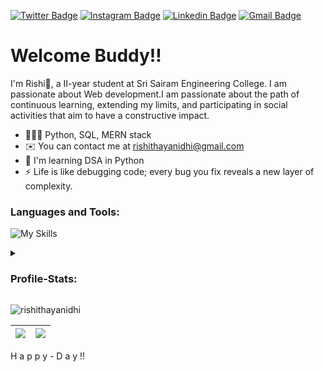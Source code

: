 <!-- <img  align="right" src="" alt="coding gif" height="300" width="400"></img> -->
[![Twitter Badge](https://img.shields.io/twitter/url?url=https%3A%2F%2Ftwitter.com%2Frishithayanidhi&label=%40rishithayanidhi
)](https://x.com/rishithayanidhi)
[![Instagram Badge](https://img.shields.io/badge/rishithayanidhi-%23E4405F.svg?&style=flat-square&logo=instagram&logoColor=white)](https://www.instagram.com/rishithayanidhi/)
 [![Linkedin Badge](https://img.shields.io/badge/-rishithayanidhi-blue?style=flat-square&logo=Linkedin&logoColor=white&link=https://www.linkedin.com/in/rishithayanidhi/)](https://www.linkedin.com/in/rishithayanidhi/) 
[![Gmail Badge](https://img.shields.io/badge/-rishithayanidhi@gmail.com-c14438?style=flat-square&logo=Gmail&logoColor=white&link=mailto:rishithayanidhi@gmail.com)](mailto:rishithayanidhi@gmail.com)

<h1>Welcome Buddy!!</h1>
 

I'm Rishi🤞, a II-year student at Sri Sairam Engineering College. I am passionate about Web development.I am passionate about the path of continuous learning, extending my limits, and participating in social activities that aim to have a constructive impact.

* 🧑🏽‍💻  Python, SQL, MERN stack
* ✉️  You can contact me at [rishithayanidhi@gmail.com](mailto:rishithayanidhi@gmail.com)
* 🧠  I'm learning DSA in Python
* ⚡  Life is like debugging code; every bug you fix reveals a new layer of complexity.


<h3 align="left">Languages and Tools:</h3>

![My Skills](https://skillicons.dev/icons?i=py,cpp,js,mysql,firebase,react,git&theme=dark)

<details>
  <summary><h3>Profile-Stats:</h3></summary>
    <p><img align="left" src="https://github-readme-stats-git-masterrstaa-rickstaa.vercel.app/api/top-langs?username=rishithayanidhi&show_icons=true&locale=en&layout=compact&theme=highcontrast" alt="arishithayanidhi" /></p>
    <br>
    <p>&nbsp;<img align="center" src="https://github-readme-stats-git-masterrstaa-rickstaa.vercel.app/api?username=rishithayanidhi&show_icons=true&locale=en&theme=highcontrast" alt="rishithayanidhi" /></p>

  [![GitHub Streak](https://streak-stats.demolab.com?user=rishithayanidhi&theme=highcontrast)](https://git.io/streak-stats) 
</details>

<p align="left"> <img src="https://komarev.com/ghpvc/?username=rishithayanidhi&label=Profile%20views&color=0e75b6&style=flat" alt="rishithayanidhi" /> </p>

| <img align="center" src="https://github-readme-stats.vercel.app/api?username=rishithayanidhi&show_icons=true&theme=radical"> | <img src="https://github-readme-streak-stats.herokuapp.com/?user=rishithayanidhi&theme=dark"> |
| :----------------------------------------------------------------------------------------------------------------------: | :---------------------------------------------------------------------------------------: |

<p> H a p p y - D a y !! </p>
